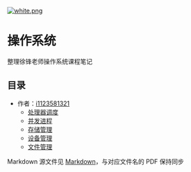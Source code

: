 [![white.png](https://i.loli.net/2019/04/11/5cae134487910.png)](https://github.com/i1123581321/NJU-open-resource)

# 操作系统
整理徐锋老师操作系统课程笔记

## 目录
* 作者：[i1123581321](https://www.github.com/i1123581321)
  * [处理器调度](./notes/chapter_02.pdf)
  * [并发进程](./notes/chapter_03.pdf)
  * [存储管理](./notes/chapter_04.pdf)
  * [设备管理](./notes/chapter_05.pdf)
  * [文件管理](./notes/chapter_06.pdf)

Markdown 源文件见 [Markdown](https://github.com/i1123581321/NJU-open-resource/tree/master/operating_system/notes/markdown)，与对应文件名的 PDF 保持同步
